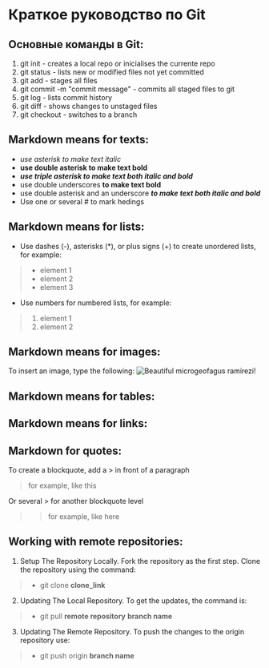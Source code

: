 # Краткое руководство по Git

## Основные команды в Git:

1. git init - creates a local repo or inicialises the currente repo
2. git status - lists new or modified files not yet committed
3. git add - stages all files
4. git commit -m "commit message" - commits all staged files to git
5. git log - lists commit history
6. git diff  - shows changes to unstaged files
7. git checkout <branch> - switches to a branch

## Markdown means for texts:

* *use asterisk to make text italic*
* **use double asterisk to make text bold**
* ***use triple asterisk to make text both italic and bold***
* use double underscores __to make text bold__
* use double asterisk and an underscore **_to make text both italic and bold_**
* Use one or several # to mark hedings



## Markdown means for lists:


* Use dashes (-), asterisks (*), or plus signs (+) to create unordered lists, for example:
> + element 1
> + element 2
> + element 3

* Use numbers for numbered lists, for example:
> 1. element 1
> 2. element 2




## Markdown means for images:

To insert an image, type the following:
![Beautiful microgeofagus ramirezi!](Ramirezi.jpg)

## Markdown means for tables:

## Markdown means for links:

## Markdown for quotes:

To create a blockquote, add a > in front of a paragraph
> for example, like this

Or several > for another blockquote level
>> for example, like here


## Working with remote repositories:

1. Setup The Repository Locally. Fork the repository as the first step. 
Clone the repository using the command:
> - git clone __clone_link__

2. Updating The Local Repository. To get the updates, the command is:
> - git pull __remote repository__ __branch name__

3. Updating The Remote Repository. To push the changes to the origin repository use:
> - git push origin __branch name__


